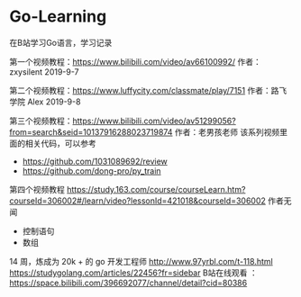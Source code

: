 # Go-Learning
在B站学习Go语言，学习记录

第一个视频教程：https://www.bilibili.com/video/av66100992/   作者：zxysilent   2019-9-7

第二个视频教程：https://www.luffycity.com/classmate/play/7151   作者：路飞学院 Alex 2019-9-8

第三个视频教程：https://www.bilibili.com/video/av51299056?from=search&seid=10137916288023719874  作者：老男孩老师
该系列视频里面的相关代码，可以参考
- https://github.com/1031089692/review
- https://github.com/dong-pro/py_train

第四个视频教程 https://study.163.com/course/courseLearn.htm?courseId=306002#/learn/video?lessonId=421018&courseId=306002 作者无闻 
- 控制语句
- 数组

14 周，炼成为 20k + 的 go 开发工程师    http://www.97yrbl.com/t-118.html  https://studygolang.com/articles/22456?fr=sidebar
B站在线观看 ：https://space.bilibili.com/396692077/channel/detail?cid=80386
